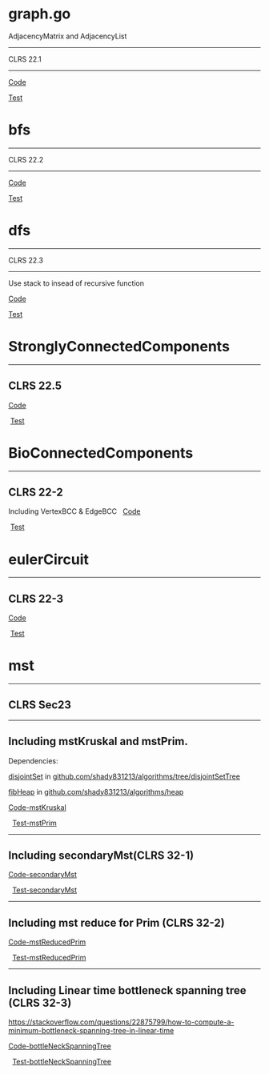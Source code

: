 # graph.go
  
  AdjacencyMatrix and AdjacencyList
  
  --------------
  
  CLRS 22.1
  
  --------------
  
  [Code](https://github.com/shady831213/algorithms/blob/master/graph/graph.go)
  
  [Test](https://github.com/shady831213/algorithms/blob/master/graph/graph_test.go)
  
# bfs
  --------------
  
  CLRS 22.2
  
  --------------
  
  [Code](https://github.com/shady831213/algorithms/blob/master/graph/bfs.go)
  
  [Test](https://github.com/shady831213/algorithms/blob/master/graph/bfs_test.go)
  
# dfs
  --------------
  
  CLRS 22.3
  
  --------------
  Use stack to insead of recursive function
    
  [Code](https://github.com/shady831213/algorithms/blob/master/graph/dfs.go)
  
  [Test](https://github.com/shady831213/algorithms/blob/master/graph/dfs_test.go)
  
# StronglyConnectedComponents
  --------------
  
  CLRS 22.5
  
  --------------

  [Code](https://github.com/shady831213/algorithms/blob/master/graph/stronglyConnectedComp.go)
  
  [Test](https://github.com/shady831213/algorithms/blob/master/graph/stronglyConnectedComp_test.go)
  
  
# BioConnectedComponents
  --------------
  
  CLRS 22-2
  
  --------------
  Including VertexBCC & EdgeBCC
  
  [Code](https://github.com/shady831213/algorithms/blob/master/graph/bioConnectedComp.go)
  
  [Test](https://github.com/shady831213/algorithms/blob/master/graph/bioConnectedComp_test.go)

# eulerCircuit
  --------------
  
  CLRS 22-3
  
  --------------

  [Code](https://github.com/shady831213/algorithms/blob/master/graph/eulerCircuit.go)
  
  [Test](https://github.com/shady831213/algorithms/blob/master/graph/eulerCircuit_test.go)

# mst
  --------------
  
  CLRS Sec23
  
  --------------
  --------------
  ## Including mstKruskal and mstPrim.
  
   Dependencies:
  
   [disjointSet](https://github.com/shady831213/algorithms/blob/master/tree/disjointSetTree/disjointSetTree.go)  in [github.com/shady831213/algorithms/tree/disjointSetTree](https://github.com/shady831213/algorithms/tree/master/tree/disjointSetTree)
  
   [fibHeap](https://github.com/shady831213/algorithms/blob/master/heap/fibHeap.go) in [github.com/shady831213/algorithms/heap](https://github.com/shady831213/algorithms/tree/master/heap)
    
  
   [Code-mstKruskal](https://github.com/shady831213/algorithms/blob/master/graph/mst.go)
  
   [Test-mstPrim](https://github.com/shady831213/algorithms/blob/master/graph/mst_test.go)
   
  ----------------
  ## Including secondaryMst(CLRS 32-1)
  
   [Code-secondaryMst](https://github.com/shady831213/algorithms/blob/master/graph/mst.go)
  
   [Test-secondaryMst](https://github.com/shady831213/algorithms/blob/master/graph/mst_test.go)
   
  -----------------
  ## Including mst reduce for Prim (CLRS 32-2)
  
   [Code-mstReducedPrim](https://github.com/shady831213/algorithms/blob/master/graph/mst.go)
  
   [Test-mstReducedPrim](https://github.com/shady831213/algorithms/blob/master/graph/mst_test.go)
   
   -----------------
  ## Including Linear time bottleneck spanning tree (CLRS 32-3)
  
  https://stackoverflow.com/questions/22875799/how-to-compute-a-minimum-bottleneck-spanning-tree-in-linear-time
  
   [Code-bottleNeckSpanningTree](https://github.com/shady831213/algorithms/blob/master/graph/mst.go)
  
   [Test-bottleNeckSpanningTree](https://github.com/shady831213/algorithms/blob/master/graph/mst_test.go)
  

